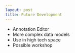 ```yaml
---
layout: post
title: Future Development
---
```


* Annotation Editor
* More complex data models
* Use in high tech space
* Possible workshop